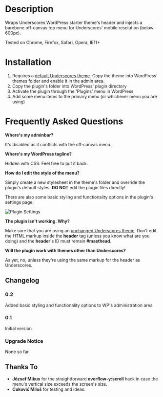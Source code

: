 # Description

Wraps Underscores WordPress starter theme's header and injects a barebone off-canvas top menu for Underscores' mobile resolution (below 600px).

Tested on Chrome, Firefox, Safari, Opera, IE11+

# Installation

1. Requires a [default Underscores theme](http://underscores.me/). Copy the theme into WordPress' themes folder and enable it in the admin area.
1. Copy the plugin's folder into WordPress' plugin directory
1. Activate the plugin through the 'Plugins' menu in WordPress
1. Add some menu items to the primary menu (or whichever menu you are using)

# Frequently Asked Questions

**Where's my adminbar?**

It's disabled as it conflicts with the off-canvas menu.

**Where's my WordPress tagline?**

Hidden with CSS. Feel free to put it back.

**How do I edit the style of the menu?**

Simply create a new stylesheet in the theme's folder and override the plugin's default styles. **DO NOT** edit the plugin files directly!

There are also some basic styling and functionality options in the plugin's settings page:

![Plugin Settings](http://projects.idevele.com/underscores-off-canvas-top-menu/options.png)

**The plugin isn't working. Why?**

Make sure that you are using an [unchanged Underscores theme](http://underscores.me/). Don't edit the HTML markup inside the **header** tag (unless you know what are you doing) and the **header**'s ID must remain **#masthead**. 

**Will the plugin work with themes other than Underscores?**

As yet, no, unless they're using the same markup for the header as Underscores.

## Changelog

### 0.2
Added basic styling and functionality options to WP's administration area

### 0.1
Initial version

### Upgrade Notice

None so far.

## Thanks To

- **József Mikus** for the straightforward **overflow-y:scroll** hack in case the menu's vertical size exceeds the screen's size.
- **Ćuković Miloš** for testing and ideas.
